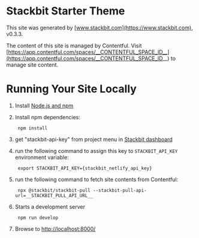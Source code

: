 # Stackbit Starter Theme

This site was generated by [www.stackbit.com](https://www.stackbit.com), v0.3.3.

The content of this site is managed by Contentful. Visit [https://app.contentful.com/spaces/__CONTENTFUL_SPACE_ID__](https://app.contentful.com/spaces/__CONTENTFUL_SPACE_ID__) to manage site content.

# Running Your Site Locally

1. Install [Node.js and npm](https://nodejs.org/en/)

1. Install npm dependencies:

        npm install

1. get "stackbit-api-key" from project menu in [Stackbit dashboard](https://app.stackbit.com/dashboard)

1. run the following command to assign this key to `STACKBIT_API_KEY` environment variable:

        export STACKBIT_API_KEY={stackbit_netlify_api_key}

1. run the following command to fetch site contents from Contentful:

        npx @stackbit/stackbit-pull --stackbit-pull-api-url=__STACKBIT_PULL_API_URL__

1. Starts a development server

        npm run develop

1. Browse to [http://localhost:8000/](http://localhost:8000/)
